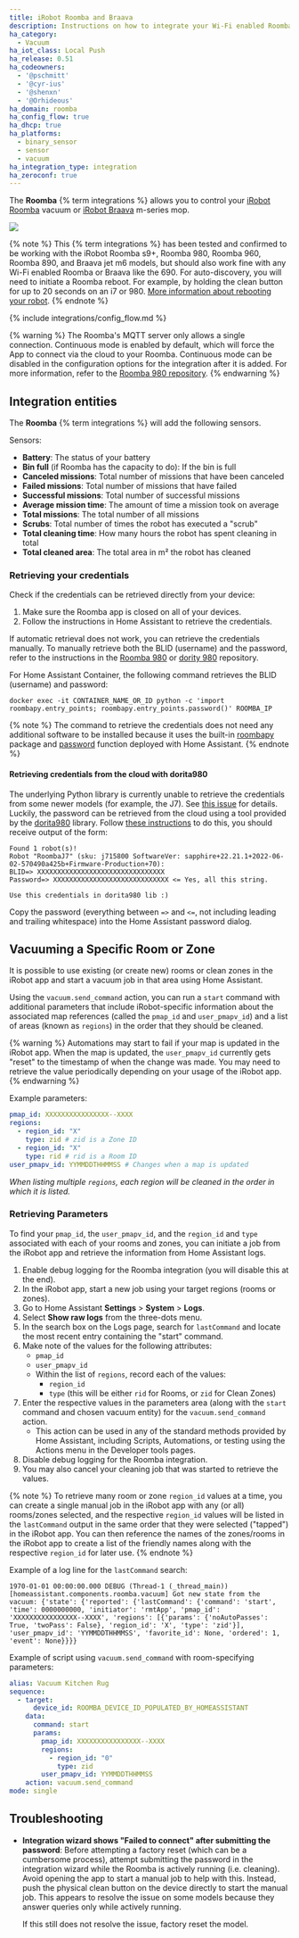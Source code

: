 ```yaml
---
title: iRobot Roomba and Braava
description: Instructions on how to integrate your Wi-Fi enabled Roomba and Braava within Home Assistant.
ha_category:
  - Vacuum
ha_iot_class: Local Push
ha_release: 0.51
ha_codeowners:
  - '@pschmitt'
  - '@cyr-ius'
  - '@shenxn'
  - '@Orhideous'
ha_domain: roomba
ha_config_flow: true
ha_dhcp: true
ha_platforms:
  - binary_sensor
  - sensor
  - vacuum
ha_integration_type: integration
ha_zeroconf: true
---
```


The **Roomba** {% term integrations %} allows you to control your [iRobot Roomba](https://www.irobot.com/roomba) vacuum or [iRobot Braava](https://www.irobot.com/braava) m-series mop.

<p class='img'>
<img src='/images/screenshots/more-info-dialog-roomba.png' />
</p>

{% note %}
This {% term integrations %}  has been tested and confirmed to be working with the iRobot Roomba s9+, Roomba 980, Roomba 960, Roomba 890, and Braava jet m6 models, but should also work fine with any Wi-Fi enabled Roomba or Braava like the 690. For auto-discovery, you will need to initiate a Roomba reboot. For example, by holding the clean button for up to 20 seconds on an i7 or 980. [More information about rebooting your robot](https://homesupport.irobot.com/s/article/9087).
{% endnote %}

{% include integrations/config_flow.md %}

{% warning %}
The Roomba's MQTT server only allows a single connection. Continuous mode is enabled by default, which will force the App to connect via the cloud to your Roomba. Continuous mode can be disabled in the configuration options for the integration after it is added. For more information, refer to the [Roomba 980 repository](https://github.com/NickWaterton/Roomba980-Python#firmware-2xx-notes).
{% endwarning %}

## Integration entities

The **Roomba** {% term integrations %} will add the following sensors.

Sensors:

- **Battery**: The status of your battery
- **Bin full** (if Roomba has the capacity to do): If the bin is full
- **Canceled missions**: Total number of missions that have been canceled
- **Failed missions**: Total number of missions that have failed
- **Successful missions**: Total number of successful missions
- **Average mission time**: The amount of time a mission took on average
- **Total missions**: The total number of all missions
- **Scrubs**: Total number of times the robot has executed a "scrub"
- **Total cleaning time**: How many hours the robot has spent cleaning in total
- **Total cleaned area**: The total area in m² the robot has cleaned

### Retrieving your credentials

Check if the credentials can be retrieved directly from your device:

1. Make sure the Roomba app is closed on all of your devices.
2. Follow the instructions in Home Assistant to retrieve the credentials.

If automatic retrieval does not work, you can retrieve the credentials manually. To manually retrieve both the BLID (username) and the password, refer to the instructions in the [Roomba 980](https://github.com/NickWaterton/Roomba980-Python#how-to-get-your-usernameblid-and-password) or [dority 980](https://github.com/koalazak/dorita980#how-to-get-your-usernameblid-and-password) repository.

For Home Assistant Container, the following command retrieves the BLID (username) and password:

```shell
docker exec -it CONTAINER_NAME_OR_ID python -c 'import roombapy.entry_points; roombapy.entry_points.password()' ROOMBA_IP
```

{% note %}
The command to retrieve the credentials does not need any additional software to be installed because it uses the built-in [roombapy](https://github.com/pschmitt/roombapy) package and [password](https://github.com/pschmitt/roombapy/blob/1.6.1/roomba/entry_points.py#L20) function deployed with Home Assistant.
{% endnote %}

#### Retrieving credentials from the cloud with dorita980

The underlying Python library is currently unable to retrieve the credentials from some newer models (for example, the J7). See [this issue](https://github.com/pschmitt/roombapy/issues/97) for details. Luckily, the password can be retrieved from the cloud using a tool provided by the [dorita980](https://github.com/koalazak/dorita980) library. Follow [these instructions](https://github.com/koalazak/dorita980#how-to-get-your-usernameblid-and-password) to do this, you should receive output of the form:

```shell
Found 1 robot(s)!
Robot "RoombaJ7" (sku: j715800 SoftwareVer: sapphire+22.21.1+2022-06-02-570490a425b+Firmware-Production+70):
BLID=> XXXXXXXXXXXXXXXXXXXXXXXXXXXXXXXX
Password=> XXXXXXXXXXXXXXXXXXXXXXXXXXXXX <= Yes, all this string.

Use this credentials in dorita980 lib :)
```

Copy the password (everything between `=>` and `<=`, not including leading and trailing whitespace) into the Home Assistant password dialog.

## Vacuuming a Specific Room or Zone

It is possible to use existing (or create new) rooms or clean zones in the iRobot app and start a vacuum job in that area using Home Assistant.

Using the `vacuum.send_command` action, you can run a `start` command with additional parameters that include iRobot-specific information about the associated map references (called the `pmap_id` and `user_pmapv_id`) and a list of areas (known as `regions`) in the order that they should be cleaned.

{% warning %}
Automations may start to fail if your map is updated in the iRobot app. When the map is updated, the `user_pmapv_id` currently gets "reset" to the timestamp of when the change was made. You may need to retrieve the value periodically depending on your usage of the iRobot app.
{% endwarning %}

Example parameters:

```yaml
pmap_id: XXXXXXXXXXXXXXXX--XXXX
regions:
  - region_id: "X"
    type: zid # zid is a Zone ID
  - region_id: "X"
    type: rid # rid is a Room ID
user_pmapv_id: YYMMDDTHHMMSS # Changes when a map is updated
```
*When listing multiple `regions`, each region will be cleaned in the order in which it is listed.*

### Retrieving Parameters

To find your `pmap_id`, the `user_pmapv_id`, and the `region_id` and `type` associated with each of your rooms and zones, you can initiate a job from the iRobot app and retrieve the information from Home Assistant logs.

1. Enable debug logging for the Roomba integration (you will disable this at the end).
2. In the iRobot app, start a new job using your target regions (rooms or zones).
3. Go to Home Assistant **Settings** > **System** > **Logs**.
4. Select **Show raw logs** from the three-dots menu.
5. In the search box on the Logs page, search for `lastCommand` and locate the most recent entry containing the "start" command.
6. Make note of the values for the following attributes: 
    - `pmap_id`
    - `user_pmapv_id`
    - Within the list of `regions`, record each of the values:
        - `region_id`
        - `type` (this will be either `rid` for Rooms, or `zid` for Clean Zones)
7. Enter the respective values in the parameters area (along with the `start` command and chosen vacuum entity) for the `vacuum.send_command` action.
    - This action can be used in any of the standard methods provided by Home Assistant, including Scripts, Automations, or testing using the Actions menu in the Developer tools pages.
8. Disable debug logging for the Roomba integration.
9. You may also cancel your cleaning job that was started to retrieve the values.

{% note %}
To retrieve many room or zone `region_id` values at a time, you can create a single manual job in the iRobot app with any (or all) rooms/zones selected, and the respective `region_id` values will be listed in the `lastCommand` output in the same order that they were selected ("tapped") in the iRobot app. You can then reference the names of the zones/rooms in the iRobot app to create a list of the friendly names along with the respective `region_id` for later use.
{% endnote %}

Example of a log line for the `lastCommand` search:

```shell
1970-01-01 00:00:00.000 DEBUG (Thread-1 (_thread_main)) [homeassistant.components.roomba.vacuum] Got new state from the vacuum: {'state': {'reported': {'lastCommand': {'command': 'start', 'time': 0000000000, 'initiator': 'rmtApp', 'pmap_id': 'XXXXXXXXXXXXXXXX--XXXX', 'regions': [{'params': {'noAutoPasses': True, 'twoPass': False}, 'region_id': 'X', 'type': 'zid'}], 'user_pmapv_id': 'YYMMDDTHHMMSS', 'favorite_id': None, 'ordered': 1, 'event': None}}}}
```

Example of script using `vacuum.send_command` with room-specifying parameters:

```yaml
alias: Vacuum Kitchen Rug
sequence:
  - target:
      device_id: ROOMBA_DEVICE_ID_POPULATED_BY_HOMEASSISTANT
    data:
      command: start
      params:
        pmap_id: XXXXXXXXXXXXXXXX--XXXX
        regions:
          - region_id: "0"
            type: zid
        user_pmapv_id: YYMMDDTHHMMSS
    action: vacuum.send_command
mode: single
```

## Troubleshooting

- **Integration wizard shows "Failed to connect" after submitting the password**: Before attempting a factory reset (which can be a cumbersome process), attempt submitting the password in the integration wizard while the Roomba is actively running (i.e. cleaning). Avoid opening the app to start a manual job to help with this. Instead, push the physical clean button on the device directly to start the manual job. This appears to resolve the issue on some models because they answer queries only while actively running.

  If this still does not resolve the issue, factory reset the model.
